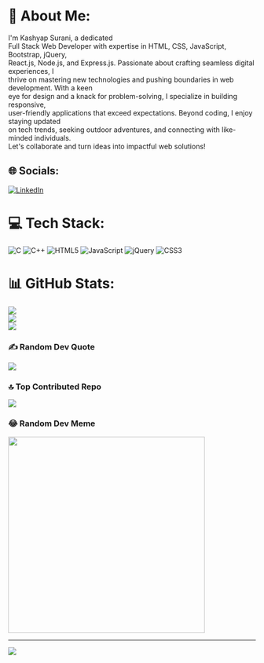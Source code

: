 # 💫 About Me:
I'm Kashyap Surani, a dedicated<br>                            Full Stack Web Developer with expertise in HTML, CSS, JavaScript, Bootstrap, jQuery,<br>                            React.js, Node.js, and Express.js. Passionate about crafting seamless digital experiences, I<br>                            thrive on mastering new technologies and pushing boundaries in web development. With a keen<br>                            eye for design and a knack for problem-solving, I specialize in building responsive,<br>                            user-friendly applications that exceed expectations. Beyond coding, I enjoy staying updated<br>                            on tech trends, seeking outdoor adventures, and connecting with like-minded individuals.<br>                            Let's collaborate and turn ideas into impactful web solutions!<br>


## 🌐 Socials:
[![LinkedIn](https://img.shields.io/badge/LinkedIn-%230077B5.svg?logo=linkedin&logoColor=white)](https://linkedin.com/in/https://www.linkedin.com/in/kashyap-surani-1016b2296) 

# 💻 Tech Stack:
![C](https://img.shields.io/badge/c-%2300599C.svg?style=for-the-badge&logo=c&logoColor=white) ![C++](https://img.shields.io/badge/c++-%2300599C.svg?style=for-the-badge&logo=c%2B%2B&logoColor=white) ![HTML5](https://img.shields.io/badge/html5-%23E34F26.svg?style=for-the-badge&logo=html5&logoColor=white) ![JavaScript](https://img.shields.io/badge/javascript-%23323330.svg?style=for-the-badge&logo=javascript&logoColor=%23F7DF1E) ![jQuery](https://img.shields.io/badge/jquery-%230769AD.svg?style=for-the-badge&logo=jquery&logoColor=white) ![CSS3](https://img.shields.io/badge/css3-%231572B6.svg?style=for-the-badge&logo=css3&logoColor=white)
# 📊 GitHub Stats:
![](https://github-readme-stats.vercel.app/api?username=Kashyapsurani&theme=dark&hide_border=false&include_all_commits=false&count_private=false)<br/>
![](https://github-readme-streak-stats.herokuapp.com/?user=Kashyapsurani&theme=dark&hide_border=false)<br/>
![](https://github-readme-stats.vercel.app/api/top-langs/?username=Kashyapsurani&theme=dark&hide_border=false&include_all_commits=false&count_private=false&layout=compact)

### ✍️ Random Dev Quote
![](https://quotes-github-readme.vercel.app/api?type=horizontal&theme=radical)

### 🔝 Top Contributed Repo
![](https://github-contributor-stats.vercel.app/api?username=Kashyapsurani&limit=5&theme=dark&combine_all_yearly_contributions=true)

### 😂 Random Dev Meme
<img src='https://randommeme-five.vercel.app/' style="height: 400px;"/>

---
[![](https://visitcount.itsvg.in/api?id=Kashyapsurani&icon=0&color=0)](https://visitcount.itsvg.in)

<!-- Proudly created with GPRM ( https://gprm.itsvg.in ) -->
